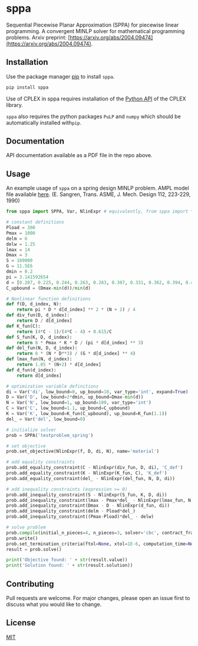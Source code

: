 # sppa

Sequential Piecewise Planar Approximation (SPPA) for piecewise linear programming. A convergent MINLP solver for mathematical programming problems. Arxiv preprint: [https://arxiv.org/abs/2004.09474](https://arxiv.org/abs/2004.09474). 

## Installation

Use the package manager [pip](https://pip.pypa.io/en/stable/) to install ``sppa``.

```bash
pip install sppa
```

Use of CPLEX in sppa requires installation of the [Python API](https://www.ibm.com/support/knowledgecenter/SSSA5P_12.7.1/ilog.odms.cplex.help/CPLEX/GettingStarted/topics/set_up/Python_setup.html) of the CPLEX library. 

``sppa`` also requires the python packages ``PuLP`` and ``numpy`` which should be automatically installed with``pip``. 

## Documentation
API documentation available as a PDF file in the repo above. 

## Usage
An example usage of ``sppa`` on a spring design MINLP problem. AMPL model file available [here](http://www.mcs.anl.gov/~leyffer/MacMINLP/problems/spring.mod). (E. Sangren, Trans. ASME, J. Mech. Design 112, 223-229, 1990)
```python
from sppa import SPPA, Var, NlinExpr # equivalently, from sppa import *

# constant definitions
Pload = 300
Pmax = 1000
delm = 6
delw = 1.25
lmax = 14
Dmax = 3
S = 189000
G = 11.5E6
dmin = 0.2
pi = 3.141592654
d = [0.207, 0.225, 0.244, 0.263, 0.283, 0.307, 0.331, 0.362, 0.394, 0.4375, 0.5]
C_upbound = (Dmax-min(d))/min(d)

# Nonlinear function definitions
def f(D, d_index, N):
    return pi * D * d[d_index] ** 2 * (N + 2) / 4
def div_fun(D, d_index):
    return D / d[d_index]
def K_fun(C):
    return (4*C - 1)/(4*C - 4) + 0.615/C
def S_fun(K, D, d_index):
    return 8 * Pmax * K * D / (pi * d[d_index] ** 3)
def del_fun(N, D, d_index):
    return 8 * (N * D**3) / (G * d[d_index] ** 4)
def lmax_fun(N, d_index):
    return 1.05 * (N+2) * d[d_index]
def d_fun(d_index):
    return d[d_index]

# optimization variable definitions
di = Var('di', low_bound=0, up_bound=10, var_type='int', expand=True)
D = Var('D', low_bound=2*dmin, up_bound=Dmax-min(d))
N = Var('N', low_bound=1, up_bound=100, var_type='int')
C = Var('C', low_bound=1.1, up_bound=C_upbound)
K = Var('K', low_bound=K_fun(C_upbound), up_bound=K_fun(1.1))
del_ = Var('del', low_bound=0)

# initialize solver
prob = SPPA('testproblem_spring')

# set objective
prob.set_objective(NlinExpr(f, D, di, N), name='material')

# add equality constraints
prob.add_equality_constraint(C - NlinExpr(div_fun, D, di), 'C_def')
prob.add_equality_constraint(K - NlinExpr(K_fun, C), 'K_def')
prob.add_equality_constraint(del_ - NlinExpr(del_fun, N, D, di))

# add inequality constraints (expression >= 0)
prob.add_inequality_constraint(S - NlinExpr(S_fun, K, D, di))
prob.add_inequality_constraint(lmax - Pmax*del_ - NlinExpr(lmax_fun, N, di))
prob.add_inequality_constraint(Dmax - D - NlinExpr(d_fun, di))
prob.add_inequality_constraint(delm - Pload*del_)
prob.add_inequality_constraint((Pmax-Pload)*del_ - delw)

# solve problem
prob.compile(initial_n_pieces=4, n_pieces=3, solver='cbc', contract_frac=0.8)
prob.write()
prob.set_termination_criteria(ftol=None, xtol=1E-6, computation_time=None, max_iterations=100)
result = prob.solve()

print('Objective found: ' + str(result.value))
print('Solution found: ' + str(result.solution))
```

## Contributing
Pull requests are welcome. For major changes, please open an issue first to discuss what you would like to change.

## License
[MIT](https://choosealicense.com/licenses/mit/)
